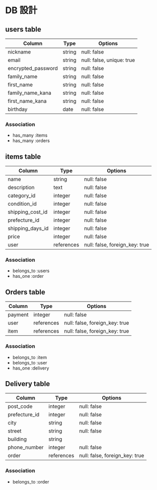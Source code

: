# DB 設計

## users table

| Column             | Type                | Options                   |
|--------------------|---------------------|---------------------------|
| nickname           | string              | null: false               |
| email              | string              | null: false, unique: true |
| encrypted_password | string              | null: false               |
| family_name        | string              | null: false               |
| first_name         | string              | null: false               |
| family_name_kana   | string              | null: false               |
| first_name_kana    | string              | null: false               |
| birthday           | date                | null: false               |

### Association

- has_many :items
- has_many :orders

## items table

| Column             | Type                | Options                        |
|--------------------|---------------------|--------------------------------|
| name               | string              | null: false                    |
| description        | text                | null: false                    |
| category_id        | integer             | null: false                    |
| condition_id       | integer             | null: false                    |
| shipping_cost_id   | integer             | null: false                    |
| prefecture_id      | integer             | null: false                    |
| shipping_days_id   | integer             | null: false                    |
| price              | integer             | null: false                    |
| user               | references          | null: false, foreign_key: true |

### Association

- belongs_to :users
- has_one :order

## Orders table
| Column             | Type                | Options                        |
|--------------------|---------------------|--------------------------------|
| payment            | integer             | null: false                    |
| user               | references          | null: false, foreign_key: true |
| item               | references          | null: false, foreign_key: true |


### Association

- belongs_to :item
- belongs_to :user
- has_one :delivery

## Delivery table

| Column             | Type                | Options                        |
|--------------------|---------------------|--------------------------------|
| post_code          | integer             | null: false                    |
| prefecture_id      | integer             | null: false                    |
| city               | string              | null: false                    |
| street             | string              | null: false                    |
| building           | string              |                                |
| phone_number       | integer             | null: false                    |
| order              | references          | null: false, foreign_key: true |

### Association

- belongs_to :order
